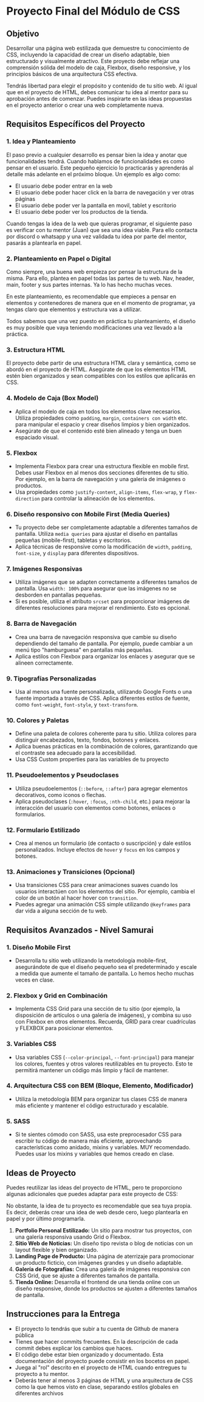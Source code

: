 # Proyecto Final del Módulo de CSS

## Objetivo

Desarrollar una página web estilizada que demuestre tu conocimiento de CSS, incluyendo la capacidad de crear un diseño adaptable, bien estructurado y visualmente atractivo. Este proyecto debe reflejar una comprensión sólida del modelo de caja, Flexbox, diseño responsive, y los principios básicos de una arquitectura CSS efectiva.

Tendrás libertad para elegir el propósito y contenido de tu sitio web. Al igual que en el proyecto de HTML, debes comunicar tu idea al mentor para su aprobación antes de comenzar. Puedes inspirarte en las ideas propuestas en el proyecto anterior o crear una web completamente nueva.

## Requisitos Específicos del Proyecto

### 1. Idea y Planteamiento

El paso previo a cualquier desarrollo es pensar bien la idea y anotar que funcionalidades tendrá. Cuando hablamos de funcionalidades es como pensar en el usuario. Este pequeño ejercicio lo practicarás y aprenderás al detalle más adelante en el próximo bloque. Un ejemplo es algo como:

-   El usuario debe poder entrar en la web
-   El usuario debe poder hacer click en la barra de navegación y ver otras páginas
-   El usuario debe poder ver la pantalla en movil, tablet y escritorio
-   El usuario debe poder ver los productos de la tienda.

Cuando tengas la idea de la web que quieras programar, el siguiente paso es verificar con tu mentor (Juan) que sea una idea viable. Para ello contacta por discord o whatsapp y una vez validada tu idea por parte del mentor, pasarás a plantearla en papel.

### 2. Planteamiento en Papel o Digital

Como siempre, una buena web empieza por pensar la estructura de la misma. Para ello, plantea en papel todas las partes de tu web. Nav, header, main, footer y sus partes internas. Ya lo has hecho muchas veces.

En este planteamiento, es recomendable que empieces a pensar en elementos y contenedores de manera que en el momento de programar, ya tengas claro que elementos y estructura vas a utilizar.

Todos sabemos que una vez puesto en práctica tu planteamiento, el diseño es muy posible que vaya teniendo modificaciones una vez llevado a la práctica.

### 3. Estructura HTML

El proyecto debe partir de una estructura HTML clara y semántica, como se abordó en el proyecto de HTML. Asegúrate de que los elementos HTML estén bien organizados y sean compatibles con los estilos que aplicarás en CSS.

### 4. Modelo de Caja (Box Model)

-   Aplica el modelo de caja en todos los elementos clave necesarios. Utiliza propiedades como `padding`, `margin`, `containers con width` etc. para manipular el espacio y crear diseños limpios y bien organizados.
-   Asegúrate de que el contenido esté bien alineado y tenga un buen espaciado visual.

### 5. Flexbox

-   Implementa Flexbox para crear una estructura flexible en mobile first. Debes usar Flexbox en al menos dos secciones diferentes de tu sitio. Por ejemplo, en la barra de navegación y una galería de imágenes o productos.
-   Usa propiedades como `justify-content`, `align-items`, `flex-wrap`, y `flex-direction` para controlar la alineación de los elementos.

### 6. Diseño responsivo con Mobile First (Media Queries)

-   Tu proyecto debe ser completamente adaptable a diferentes tamaños de pantalla. Utiliza `media queries` para ajustar el diseño en pantallas pequeñas (mobile-first), tabletas y escritorios.
-   Aplica técnicas de responsive como la modificación de `width`, `padding`, `font-size`, y `display` para diferentes dispositivos.

### 7. Imágenes Responsivas

-   Utiliza imágenes que se adapten correctamente a diferentes tamaños de pantalla. Usa `width: 100%` para asegurar que las imágenes no se desborden en pantallas pequeñas.
-   Si es posible, utiliza el atributo `srcset` para proporcionar imágenes de diferentes resoluciones para mejorar el rendimiento. Esto es opcional.

### 8. Barra de Navegación

-   Crea una barra de navegación responsiva que cambie su diseño dependiendo del tamaño de pantalla. Por ejemplo, puede cambiar a un menú tipo "hamburguesa" en pantallas más pequeñas.
-   Aplica estilos con Flexbox para organizar los enlaces y asegurar que se alineen correctamente.

### 9. Tipografías Personalizadas

-   Usa al menos una fuente personalizada, utilizando Google Fonts o una fuente importada a través de CSS. Aplica diferentes estilos de fuente, como `font-weight`, `font-style`, y `text-transform`.

### 10. Colores y Paletas

-   Define una paleta de colores coherente para tu sitio. Utiliza colores para distinguir encabezados, texto, fondos, botones y enlaces.
-   Aplica buenas prácticas en la combinación de colores, garantizando que el contraste sea adecuado para la accesibilidad.
-   Usa CSS Custom properties para las variables de tu proyecto



### 11. Pseudoelementos y Pseudoclases

-   Utiliza pseudoelementos (`::before`, `::after`) para agregar elementos decorativos, como iconos o flechas.
-   Aplica pseudoclases (`:hover`, `:focus`, `:nth-child`, etc.) para mejorar la interacción del usuario con elementos como botones, enlaces o formularios.

### 12. Formulario Estilizado

-   Crea al menos un formulario (de contacto o suscripción) y dale estilos personalizados. Incluye efectos de `hover` y `focus` en los campos y botones.

### 13. Animaciones y Transiciones (Opcional)

-   Usa transiciones CSS para crear animaciones suaves cuando los usuarios interactúen con los elementos del sitio. Por ejemplo, cambia el color de un botón al hacer hover con `transition`.
-   Puedes agregar una animación CSS simple utilizando `@keyframes` para dar vida a alguna sección de tu web.

## Requisitos Avanzados - Nivel Samurai

### 1. Diseño Mobile First

-   Desarrolla tu sitio web utilizando la metodología mobile-first, asegurándote de que el diseño pequeño sea el predeterminado y escale a medida que aumente el tamaño de pantalla. Lo hemos hecho muchas veces en clase.

### 2. Flexbox y Grid en Combinación

-   Implementa CSS Grid para una sección de tu sitio (por ejemplo, la disposición de artículos o una galería de imágenes), y combina su uso con Flexbox en otros elementos. Recuerda, GRID para crear cuadrículas y FLEXBOX para posicionar elementos.

### 3. Variables CSS

-   Usa variables CSS (`--color-principal`, `--font-principal`) para manejar los colores, fuentes y otros valores reutilizables en tu proyecto. Esto te permitirá mantener un código más limpio y fácil de mantener.

### 4. Arquitectura CSS con BEM (Bloque, Elemento, Modificador)

-   Utiliza la metodología BEM para organizar tus clases CSS de manera más eficiente y mantener el código estructurado y escalable.

### 5. SASS

-   Si te sientes cómodo con SASS, usa este preprocesador CSS para escribir tu código de manera más eficiente, aprovechando características como anidado, mixins y variables. MUY recomendado. Puedes usar los mixins y variables que hemos creado en clase.

## Ideas de Proyecto

Puedes reutilizar las ideas del proyecto de HTML, pero te proporciono algunas adicionales que puedes adaptar para este proyecto de CSS:

No obstante, la idea de tu proyecto es recomendable que sea tuya propia. Es decir, deberás crear una idea de web desde cero, luego plantearla en papel y por último programarla.

1. **Portfolio Personal Estilizado:** Un sitio para mostrar tus proyectos, con una galería responsiva usando Grid o Flexbox.
2. **Sitio Web de Noticias:** Un diseño tipo revista o blog de noticias con un layout flexible y bien organizado.
3. **Landing Page de Producto:** Una página de aterrizaje para promocionar un producto ficticio, con imágenes grandes y un diseño adaptable.
4. **Galería de Fotografías:** Crea una galería de imágenes responsiva con CSS Grid, que se ajuste a diferentes tamaños de pantalla.
5. **Tienda Online:** Desarrolla el frontend de una tienda online con un diseño responsive, donde los productos se ajusten a diferentes tamaños de pantalla.

## Instrucciones para la Entrega

-   El proyecto lo tendrás que subir a tu cuenta de Github de manera pública
- Tienes que hacer commits frecuentes. En la descripción de cada commit debes explicar los cambios que haces.
-   El código debe estar bien organizado y documentado. Esta documentación del proyecto puede consistir en los bocetos en papel.
-   Juega al "rol" descrito en el proyecto de HTML cuando entregues tu proyecto a tu mentor.
- Deberás tener al menos 3 páginas de HTML y una arquitectura de CSS como la que hemos visto en clase, separando estilos globales en diferentes archivos
